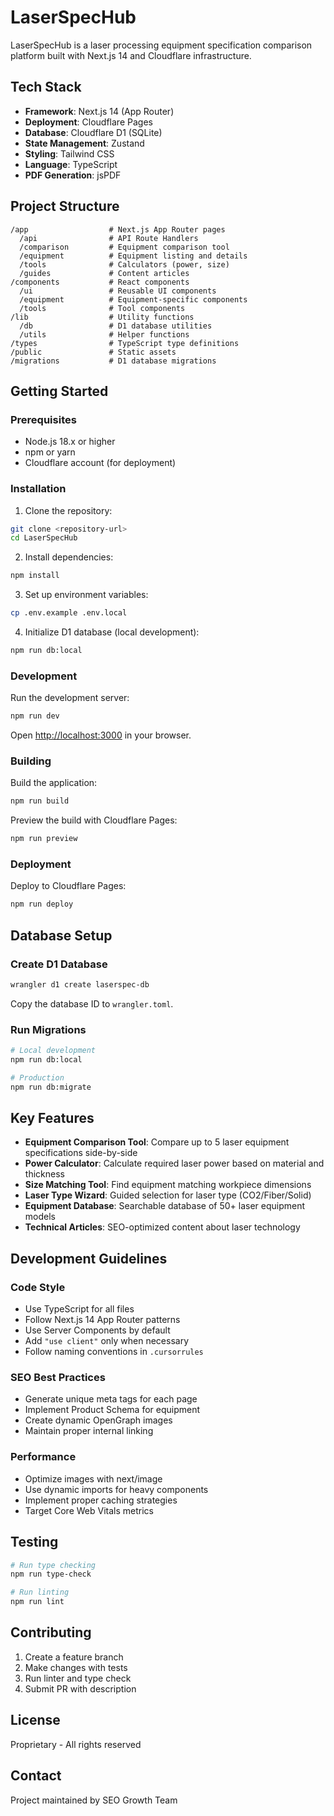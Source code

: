 # LaserSpecHub

LaserSpecHub is a laser processing equipment specification comparison platform built with Next.js 14 and Cloudflare infrastructure.

## Tech Stack

- **Framework**: Next.js 14 (App Router)
- **Deployment**: Cloudflare Pages
- **Database**: Cloudflare D1 (SQLite)
- **State Management**: Zustand
- **Styling**: Tailwind CSS
- **Language**: TypeScript
- **PDF Generation**: jsPDF

## Project Structure

```
/app                  # Next.js App Router pages
  /api                # API Route Handlers
  /comparison         # Equipment comparison tool
  /equipment          # Equipment listing and details
  /tools              # Calculators (power, size)
  /guides             # Content articles
/components           # React components
  /ui                 # Reusable UI components
  /equipment          # Equipment-specific components
  /tools              # Tool components
/lib                  # Utility functions
  /db                 # D1 database utilities
  /utils              # Helper functions
/types                # TypeScript type definitions
/public               # Static assets
/migrations           # D1 database migrations
```

## Getting Started

### Prerequisites

- Node.js 18.x or higher
- npm or yarn
- Cloudflare account (for deployment)

### Installation

1. Clone the repository:
```bash
git clone <repository-url>
cd LaserSpecHub
```

2. Install dependencies:
```bash
npm install
```

3. Set up environment variables:
```bash
cp .env.example .env.local
```

4. Initialize D1 database (local development):
```bash
npm run db:local
```

### Development

Run the development server:
```bash
npm run dev
```

Open [http://localhost:3000](http://localhost:3000) in your browser.

### Building

Build the application:
```bash
npm run build
```

Preview the build with Cloudflare Pages:
```bash
npm run preview
```

### Deployment

Deploy to Cloudflare Pages:
```bash
npm run deploy
```

## Database Setup

### Create D1 Database

```bash
wrangler d1 create laserspec-db
```

Copy the database ID to `wrangler.toml`.

### Run Migrations

```bash
# Local development
npm run db:local

# Production
npm run db:migrate
```

## Key Features

- **Equipment Comparison Tool**: Compare up to 5 laser equipment specifications side-by-side
- **Power Calculator**: Calculate required laser power based on material and thickness
- **Size Matching Tool**: Find equipment matching workpiece dimensions
- **Laser Type Wizard**: Guided selection for laser type (CO2/Fiber/Solid)
- **Equipment Database**: Searchable database of 50+ laser equipment models
- **Technical Articles**: SEO-optimized content about laser technology

## Development Guidelines

### Code Style

- Use TypeScript for all files
- Follow Next.js 14 App Router patterns
- Use Server Components by default
- Add `"use client"` only when necessary
- Follow naming conventions in `.cursorrules`

### SEO Best Practices

- Generate unique meta tags for each page
- Implement Product Schema for equipment
- Create dynamic OpenGraph images
- Maintain proper internal linking

### Performance

- Optimize images with next/image
- Use dynamic imports for heavy components
- Implement proper caching strategies
- Target Core Web Vitals metrics

## Testing

```bash
# Run type checking
npm run type-check

# Run linting
npm run lint
```

## Contributing

1. Create a feature branch
2. Make changes with tests
3. Run linter and type check
4. Submit PR with description

## License

Proprietary - All rights reserved

## Contact

Project maintained by SEO Growth Team






